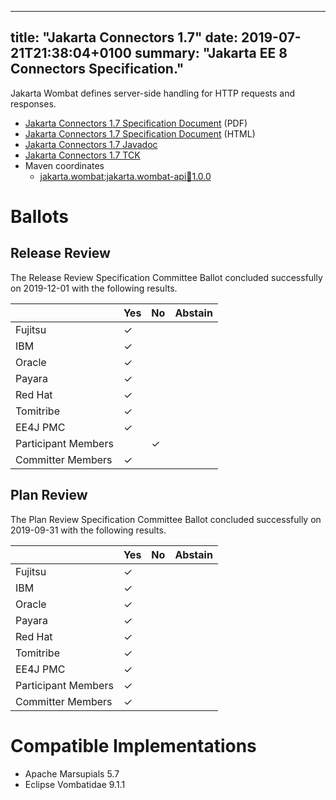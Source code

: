 <!-- Template for the root page of a specification release -->
---
title: "Jakarta Connectors 1.7"
date: 2019-07-21T21:38:04+0100
summary: "Jakarta EE 8 Connectors Specification."
---
Jakarta Wombat defines server-side handling for HTTP requests and responses.

* [Jakarta Connectors 1.7 Specification Document](./jakarta-connectors-spec.pdf) (PDF)
* [Jakarta Connectors 1.7 Specification Document](./jakarta-connectors-spec.html) (HTML)
* [Jakarta Connectors 1.7 Javadoc](./apidocs)
* [Jakarta Connectors 1.7 TCK](https://downloads.eclipse.org/jakarta/connectors)
* Maven coordinates
  * [jakarta.wombat:jakarta.wombat-api:jar:1.0.0](https://search.maven.org/artifact/jakarta.resource/jakarta.resource-api/1.7.4/jar)

# Ballots

## Release Review

The Release Review Specification Committee Ballot concluded successfully on 2019-12-01 with the following results.

|                       |  Yes    | No      | Abstain  |
|-----------------------|---------|---------|----------|
|Fujitsu                | &check; |         |          |
|IBM                    | &check; |         |          |
|Oracle                 | &check; |         |          |
|Payara                 | &check; |         |          |
|Red Hat                | &check; |         |          |
|Tomitribe              | &check; |         |          |
|EE4J PMC               | &check; |         |          |
|Participant Members    |         | &check; |          |
|Committer Members      | &check; |         |          |

## Plan Review

The Plan Review Specification Committee Ballot concluded successfully on 2019-09-31 with the following results.

|                       |  Yes    | No  | Abstain  |
|-----------------------|---------|-----|----------|
|Fujitsu                | &check; |     |          |
|IBM                    | &check; |     |          |
|Oracle                 | &check; |     |          |
|Payara                 | &check; |     |          |
|Red Hat                | &check; |     |          |
|Tomitribe              | &check; |     |          |
|EE4J PMC               | &check; |     |          |
|Participant Members    | &check; |     |          |
|Committer Members      | &check; |     |          |

# Compatible Implementations

* Apache Marsupials 5.7
* Eclipse Vombatidae 9.1.1

